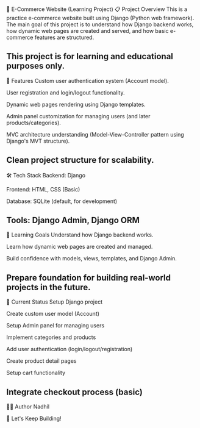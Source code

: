 🛒 E-Commerce Website (Learning Project)
📋 Project Overview
This is a practice e-commerce website built using Django (Python web framework).
The main goal of this project is to understand how Django backend works, how dynamic web pages are created and served, and how basic e-commerce features are structured.

This project is for learning and educational purposes only.
--------------------------------------------------------------------------------------------------------------------------------------------------------------------------------------------------------------------
🚀 Features
Custom user authentication system (Account model).

User registration and login/logout functionality.

Dynamic web pages rendering using Django templates.

Admin panel customization for managing users (and later products/categories).

MVC architecture understanding (Model-View-Controller pattern using Django's MVT structure).

Clean project structure for scalability.
--------------------------------------------------------------------------------------------------------------------------------------------------------------------------------------------------------------------

🛠️ Tech Stack
Backend: Django

Frontend: HTML, CSS (Basic)

Database: SQLite (default, for development)

Tools: Django Admin, Django ORM
---------------------------------------------------------------------------------------------------------------------------------------------------------------------------------------------------------------------
🎯 Learning Goals
Understand how Django backend works.

Learn how dynamic web pages are created and managed.

Build confidence with models, views, templates, and Django Admin.

Prepare foundation for building real-world projects in the future.
---------------------------------------------------------------------------------------------------------------------------------------------------------------------------------------------------------------------
🚧 Current Status
 Setup Django project

 Create custom user model (Account)

 Setup Admin panel for managing users

 Implement categories and products

 Add user authentication (login/logout/registration)

 Create product detail pages

 Setup cart functionality

 Integrate checkout process (basic)
 --------------------------------------------------------------------------------------------------------------------------------------------------------------------------------------------------------------------
 👨‍💻 Author
        Nadhil


🚀 Let's Keep Building!
